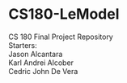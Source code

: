 # CS180-LeModel
CS 180 Final Project Repository  
Starters:  
Jason Alcantara  
Karl Andrei Alcober  
Cedric John De Vera
